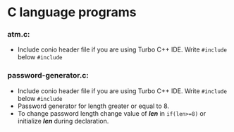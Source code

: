 # C language programs
<h3>atm.c:</h3>
  <ul>
    <li>Include conio header file if you are using Turbo C++ IDE. Write <code>#include <conio.h></code> below <code>#include <stdio.h></code></li>
  </ul>
<h3>password-generator.c:</h3> 
  <ul>
    <li>Include conio header file if you are using Turbo C++ IDE. Write <code>#include <conio.h></code> below <code>#include <stdio.h></code></li>
    <li>Password generator for length greater or equal to 8.</li>
    <li>To change password length change value of <strong><em>len</em></strong> in <code>if(len>=8)</code> or initialize <strong><em>len</em></strong> during declaration.</li>
  </ul>
  
